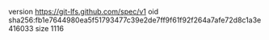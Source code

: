 version https://git-lfs.github.com/spec/v1
oid sha256:fb1e7644980ea5f51793477c39e2de7ff9f61f92f264a7afe72d8c1a3e416033
size 1116
